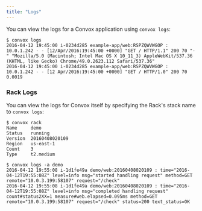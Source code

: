 ```yaml
---
title: "Logs"
---
```


You can view the logs for a Convox application using `convox logs`:

```
$ convox logs
2016-04-12 19:45:00 i-0234d285 example-app/web:RSPZQWVWGOP : 10.0.1.242 - - [12/Apr/2016:19:45:00 +0000] "GET / HTTP/1.1" 200 70 "-" "Mozilla/5.0 (Macintosh; Intel Mac OS X 10_11_3) AppleWebKit/537.36 (KHTML, like Gecko) Chrome/49.0.2623.112 Safari/537.36"
2016-04-12 19:45:00 i-0234d285 example-app/web:RSPZQWVWGOP : 10.0.1.242 - - [12 Apr/2016:19:45:00 +0000] "GET / HTTP/1.0" 200 70 0.0019
```

### Rack Logs

You can view the logs for Convox itself by specifying the Rack's stack name to `convox logs`:

```
$ convox rack
Name     demo
Status   running
Version  20160408020109
Region   us-east-1
Count    3
Type     t2.medium
```

```
$ convox logs -a demo
2016-04-12 19:55:08 i-1d1fe49a demo/web:20160408020109 : time="2016-04-12T19:55:08Z" level=info msg="started handling request" method=GET remote="10.0.3.199:58107" request="/check"
2016-04-12 19:55:08 i-1d1fe49a demo/web:20160408020109 : time="2016-04-12T19:55:08Z" level=info msg="completed handling request" count#status2XX=1 measure#web.elapsed=0.095ms method=GET remote="10.0.3.199:58107" request="/check" status=200 text_status=OK
```
